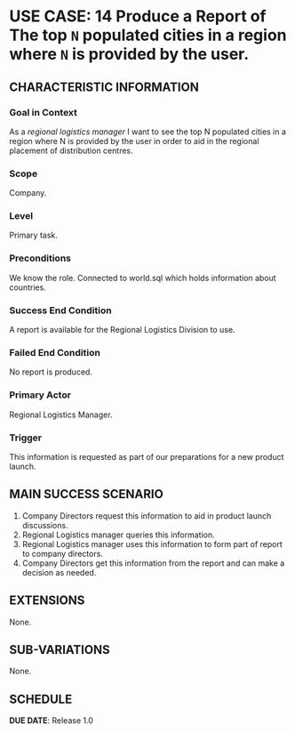 # USE CASE: 14 Produce a Report of The top `N` populated cities in a region where `N` is provided by the user.

## CHARACTERISTIC INFORMATION

### Goal in Context

As a *regional logistics manager* I want to see the top N populated cities in a region where N is provided by the user in order to aid in the regional placement of distribution centres.

### Scope

Company.

### Level

Primary task.

### Preconditions

We know the role.  Connected to world.sql which holds information about countries.

### Success End Condition

A report is available for the Regional Logistics Division to use.

### Failed End Condition

No report is produced.

### Primary Actor

Regional Logistics Manager.

### Trigger

This information is requested as part of our preparations for a new product launch.

## MAIN SUCCESS SCENARIO

1. Company Directors request this information to aid in product launch discussions.
2. Regional Logistics manager queries this information.
3. Regional Logistics manager uses this information to form part of report to company directors.
4. Company Directors get this information from the report and can make a decision as needed.

## EXTENSIONS
None.

## SUB-VARIATIONS

None.

## SCHEDULE

**DUE DATE**: Release 1.0